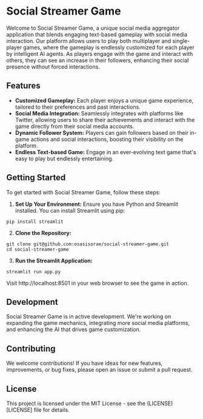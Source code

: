 # Social Streamer Game

Welcome to Social Streamer Game, a unique social media aggregator application that blends engaging text-based gameplay with social media interaction. Our platform allows users to play both multiplayer and single-player games, where the gameplay is endlessly customized for each player by intelligent AI agents. As players engage with the game and interact with others, they can see an increase in their followers, enhancing their social presence without forced interactions.

## Features

- **Customized Gameplay:** Each player enjoys a unique game experience, tailored to their preferences and past interactions.
- **Social Media Integration:** Seamlessly integrates with platforms like Twitter, allowing users to share their achievements and interact with the game directly from their social media accounts.
- **Dynamic Follower System:** Players can gain followers based on their in-game actions and social interactions, boosting their visibility on the platform.
- **Endless Text-based Game:** Engage in an ever-evolving text game that's easy to play but endlessly entertaining.

## Getting Started

To get started with Social Streamer Game, follow these steps:

1. **Set Up Your Environment:** Ensure you have Python and Streamlit installed. You can install Streamlit using pip:
```
pip install streamlit
```
2. **Clone the Repository:**
```
git clone git@github.com:osasisorae/social-streamer-game.git
cd social-streamer-game
```
3. **Run the Streamlit Application:**
```
streamlit run app.py
```
Visit http://localhost:8501 in your web browser to see the game in action.

## Development

Social Streamer Game is in active development. We're working on expanding the game mechanics, integrating more social media platforms, and enhancing the AI that drives game customization.

## Contributing

We welcome contributions! If you have ideas for new features, improvements, or bug fixes, please open an issue or submit a pull request.

## License

This project is licensed under the MIT License - see the (LICENSE)[LICENSE] file for details.
